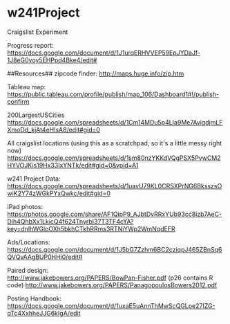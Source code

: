 # w241Project
Craigslist Experiment

Progress report:
https://docs.google.com/document/d/1J1urqERHVVEP59EpJYDaJf-1J8eG0yoy5EHPpd4Bke4/edit#

##Resources##
zipcode finder:
http://maps.huge.info/zip.htm

Tableau map:   
https://public.tableau.com/profile/publish/map_106/Dashboard1#!/publish-confirm

200LargestUSCities
https://docs.google.com/spreadsheets/d/1Cm14MDu5p4LIa9Me7AvigdjmLFXmoDd_kjAt4eHIsA8/edit#gid=0

All craigslist locations (using this as a scratchpad, so it's a little messy right now)
https://docs.google.com/spreadsheets/d/1sm80nzYKKdVQgPSX5PvwCM2HYVOJKis19Hx33IxYNTk/edit#gid=0&vpid=A1

w241 Project Data:
https://docs.google.com/spreadsheets/d/1uavU79KL0CRSXPrNG6BksszsOwiK2Y74zWGkPYxQwkc/edit#gid=0

iPad photos:
https://photos.google.com/share/AF1QipP9_AJbtDvRRxYUb93cc8izb7AeC-Dih4QhbXx1LkicQ4f624TnyrbI37T3TF4cYA?key=dnlhWGloOXh5bkhCTkhRRms3RTNiYWp2WmNqdEFR

Ads/Locations:   
https://docs.google.com/document/d/1J5bG7Zzhm6BC2cziqpJ465ZBnSq6QVQvAAgBUP0HHi0/edit#

Paired design:   
http://www.jakebowers.org/PAPERS/BowPan-Fisher.pdf (p26 contains R code)
http://www.jakebowers.org/PAPERS/PanagopoulosBowers2012.pdf

Posting Handbook:   
https://docs.google.com/document/d/1uxaE5uAnnThMwScQGLpe27IZG-qTc4XxhheJJG6kIgA/edit
